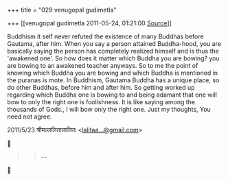 +++
title = "029 venugopal gudimetla"

+++
[[venugopal gudimetla	2011-05-24, 01:21:00 [Source](https://groups.google.com/g/samskrita/c/GeSoi-zhKNs)]]



Buddhism it self never refuted the existence of many Buddhas before Gautama, after him. When you say a person attained Buddha-hood, you are basically saying the person has completely realized himself and is thus the 'awakened one'. So how does it matter which Buddha you are bowing? you are bowing to an awakened teacher anyways. So to me the point of knowing which Buddha you are bowing and which Buddha is mentioned in the puranas is mote. In Buddhism, Gautama Buddha has a unique place, so do other Buddhas, before him and after him. So getting worked up regarding which Buddha one is bowing to and being adamant that one will bow to only the right one is foolishness. It is like saying among the thousands of Gods., I will bow only the right one. Just my thoughts, You need not agree.  
  
  
  

2011/5/23 श्रीमल्ललितालालितः \<[lalitaa...@gmail.com]()\>  



> 
> > 
> > 
> > 
> > --  
> > 
> > 



